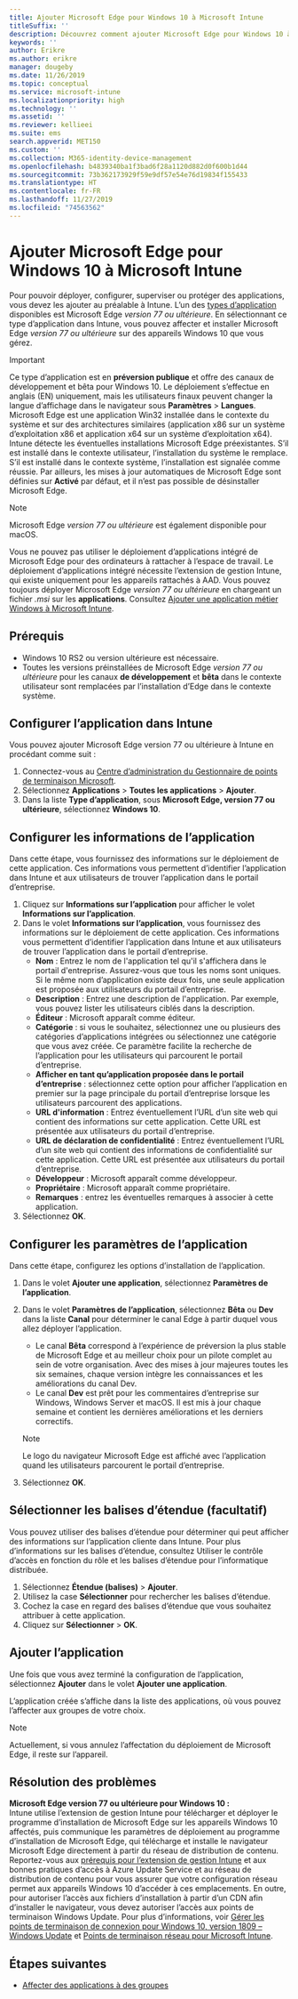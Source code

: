 ```yaml
---
title: Ajouter Microsoft Edge pour Windows 10 à Microsoft Intune
titleSuffix: ''
description: Découvrez comment ajouter Microsoft Edge pour Windows 10 à Microsoft Intune.
keywords: ''
author: Erikre
ms.author: erikre
manager: dougeby
ms.date: 11/26/2019
ms.topic: conceptual
ms.service: microsoft-intune
ms.localizationpriority: high
ms.technology: ''
ms.assetid: ''
ms.reviewer: kellieei
ms.suite: ems
search.appverid: MET150
ms.custom: ''
ms.collection: M365-identity-device-management
ms.openlocfilehash: b4839340ba1f3bad6f28a1120d882d0f600b1d44
ms.sourcegitcommit: 73b362173929f59e9df57e54e76d19834f155433
ms.translationtype: HT
ms.contentlocale: fr-FR
ms.lasthandoff: 11/27/2019
ms.locfileid: "74563562"
---
```

# <a name="add-microsoft-edge-for-windows-10-to-microsoft-intune"></a>Ajouter Microsoft Edge pour Windows 10 à Microsoft Intune

Pour pouvoir déployer, configurer, superviser ou protéger des applications, vous devez les ajouter au préalable à Intune. L’un des [types d’application](~/apps/apps-add.md#app-types-in-microsoft-intune) disponibles est Microsoft Edge *version 77 ou ultérieure*. En sélectionnant ce type d’application dans Intune, vous pouvez affecter et installer Microsoft Edge *version 77 ou ultérieure* sur des appareils Windows 10 que vous gérez.

> [!IMPORTANT]
> Ce type d’application est en **préversion publique** et offre des canaux de développement et bêta pour Windows 10. Le déploiement s’effectue en anglais (EN) uniquement, mais les utilisateurs finaux peuvent changer la langue d’affichage dans le navigateur sous **Paramètres** > **Langues**. Microsoft Edge est une application Win32 installée dans le contexte du système et sur des architectures similaires (application x86 sur un système d’exploitation x86 et application x64 sur un système d’exploitation x64). Intune détecte les éventuelles installations Microsoft Edge préexistantes. S’il est installé dans le contexte utilisateur, l’installation du système le remplace. S’il est installé dans le contexte système, l’installation est signalée comme réussie. Par ailleurs, les mises à jour automatiques de Microsoft Edge sont définies sur **Activé** par défaut, et il n’est pas possible de désinstaller Microsoft Edge.

> [!NOTE]
> Microsoft Edge *version 77 ou ultérieure* est également disponible pour macOS.
> 
> Vous ne pouvez pas utiliser le déploiement d’applications intégré de Microsoft Edge pour des ordinateurs à rattacher à l’espace de travail. Le déploiement d’applications intégré nécessite l’extension de gestion Intune, qui existe uniquement pour les appareils rattachés à AAD. Vous pouvez toujours déployer Microsoft Edge *version 77 ou ultérieure* en chargeant un fichier *.msi* sur les **applications**. Consultez [Ajouter une application métier Windows à Microsoft Intune](~/apps/lob-apps-windows.md).

## <a name="prerequisites"></a>Prérequis
- Windows 10 RS2 ou version ultérieure est nécessaire.
- Toutes les versions préinstallées de Microsoft Edge *version 77 ou ultérieure* pour les canaux **de développement** et **bêta** dans le contexte utilisateur sont remplacées par l’installation d’Edge dans le contexte système.

## <a name="configure-the-app-in-intune"></a>Configurer l’application dans Intune
Vous pouvez ajouter Microsoft Edge version 77 ou ultérieure à Intune en procédant comme suit :

1. Connectez-vous au [Centre d’administration du Gestionnaire de points de terminaison Microsoft](https://go.microsoft.com/fwlink/?linkid=2109431).
2. Sélectionnez **Applications** > **Toutes les applications** > **Ajouter**.
3. Dans la liste **Type d’application**, sous **Microsoft Edge, version 77 ou ultérieure**, sélectionnez **Windows 10**.

## <a name="configure-app-information"></a>Configurer les informations de l’application
Dans cette étape, vous fournissez des informations sur le déploiement de cette application. Ces informations vous permettent d’identifier l’application dans Intune et aux utilisateurs de trouver l’application dans le portail d’entreprise.

1. Cliquez sur **Informations sur l’application** pour afficher le volet **Informations sur l’application**.
2. Dans le volet **Informations sur l’application**, vous fournissez des informations sur le déploiement de cette application. Ces informations vous permettent d’identifier l’application dans Intune et aux utilisateurs de trouver l’application dans le portail d’entreprise.
    - **Nom** : Entrez le nom de l'application tel qu'il s'affichera dans le portail d'entreprise. Assurez-vous que tous les noms sont uniques. Si le même nom d’application existe deux fois, une seule application est proposée aux utilisateurs du portail d’entreprise.
    - **Description** : Entrez une description de l'application. Par exemple, vous pouvez lister les utilisateurs ciblés dans la description.
    - **Éditeur** : Microsoft apparaît comme éditeur.
    - **Catégorie** : si vous le souhaitez, sélectionnez une ou plusieurs des catégories d’applications intégrées ou sélectionnez une catégorie que vous avez créée. Ce paramètre facilite la recherche de l’application pour les utilisateurs qui parcourent le portail d’entreprise.
    - **Afficher en tant qu’application proposée dans le portail d’entreprise** : sélectionnez cette option pour afficher l’application en premier sur la page principale du portail d’entreprise lorsque les utilisateurs parcourent des applications.
    - **URL d'information** : Entrez éventuellement l’URL d’un site web qui contient des informations sur cette application. Cette URL est présentée aux utilisateurs du portail d’entreprise.
    - **URL de déclaration de confidentialité** : Entrez éventuellement l’URL d’un site web qui contient des informations de confidentialité sur cette application. Cette URL est présentée aux utilisateurs du portail d’entreprise.
    - **Développeur** : Microsoft apparaît comme développeur.
    - **Propriétaire** : Microsoft apparaît comme propriétaire.
    - **Remarques** : entrez les éventuelles remarques à associer à cette application.
3. Sélectionnez **OK**.

## <a name="configure-app-settings"></a>Configurer les paramètres de l’application
Dans cette étape, configurez les options d’installation de l’application.

1. Dans le volet **Ajouter une application**, sélectionnez **Paramètres de l’application**.
2. Dans le volet **Paramètres de l’application**, sélectionnez **Bêta** ou **Dev** dans la liste **Canal** pour déterminer le canal Edge à partir duquel vous allez déployer l’application.
    - Le canal **Bêta** correspond à l’expérience de préversion la plus stable de Microsoft Edge et au meilleur choix pour un pilote complet au sein de votre organisation. Avec des mises à jour majeures toutes les six semaines, chaque version intègre les connaissances et les améliorations du canal Dev.
    - Le canal **Dev** est prêt pour les commentaires d’entreprise sur Windows, Windows Server et macOS. Il est mis à jour chaque semaine et contient les dernières améliorations et les derniers correctifs.

    > [!NOTE]
    > Le logo du navigateur Microsoft Edge est affiché avec l’application quand les utilisateurs parcourent le portail d’entreprise.

3.  Sélectionnez **OK**.

## <a name="select-scope-tags-optional"></a>Sélectionner les balises d’étendue (facultatif)
Vous pouvez utiliser des balises d’étendue pour déterminer qui peut afficher des informations sur l’application cliente dans Intune. Pour plus d’informations sur les balises d’étendue, consultez Utiliser le contrôle d’accès en fonction du rôle et les balises d’étendue pour l’informatique distribuée.
1.  Sélectionnez **Étendue (balises)**  > **Ajouter**.
2.  Utilisez la case **Sélectionner** pour rechercher les balises d’étendue.
3.  Cochez la case en regard des balises d’étendue que vous souhaitez attribuer à cette application.
4.  Cliquez sur **Sélectionner** > **OK**.

## <a name="add-the-app"></a>Ajouter l’application
Une fois que vous avez terminé la configuration de l’application, sélectionnez **Ajouter** dans le volet **Ajouter une application**. 

L’application créée s’affiche dans la liste des applications, où vous pouvez l’affecter aux groupes de votre choix. 

> [!NOTE]
> Actuellement, si vous annulez l’affectation du déploiement de Microsoft Edge, il reste sur l’appareil.

## <a name="troubleshooting"></a>Résolution des problèmes
**Microsoft Edge version 77 ou ultérieure pour Windows 10 :**<br>
Intune utilise l’extension de gestion Intune pour télécharger et déployer le programme d’installation de Microsoft Edge sur les appareils Windows 10 affectés, puis communique les paramètres de déploiement au programme d’installation de Microsoft Edge, qui télécharge et installe le navigateur Microsoft Edge directement à partir du réseau de distribution de contenu. Reportez-vous aux [prérequis pour l’extension de gestion Intune](~/apps/intune-management-extension.md#prerequisites) et aux bonnes pratiques d’accès à Azure Update Service et au réseau de distribution de contenu pour vous assurer que votre configuration réseau permet aux appareils Windows 10 d’accéder à ces emplacements. En outre, pour autoriser l’accès aux fichiers d’installation à partir d’un CDN afin d’installer le navigateur, vous devez autoriser l’accès aux points de terminaison Windows Update. Pour plus d’informations, voir [Gérer les points de terminaison de connexion pour Windows 10, version 1809 – Windows Update](https://docs.microsoft.com/windows/privacy/manage-windows-1809-endpoints#windows-update) et [Points de terminaison réseau pour Microsoft Intune](~/fundamentals/intune-endpoints.md).

## <a name="next-steps"></a>Étapes suivantes
- [Affecter des applications à des groupes](~/apps/apps-deploy.md)
